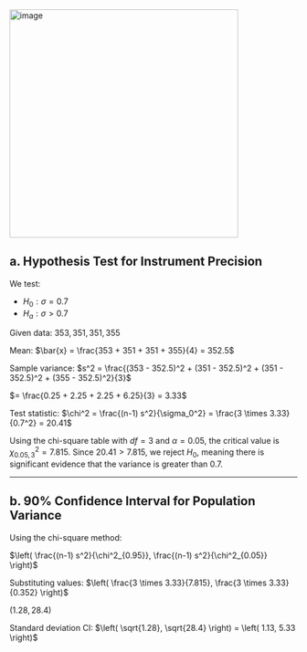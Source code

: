 <img width="400" alt="image" src="https://github.com/user-attachments/assets/a0fa8f23-45f0-4313-b3f3-22cac513e5ee" />

## a. Hypothesis Test for Instrument Precision

We test:

- $H_0: \sigma = 0.7$
- $H_a: \sigma > 0.7$

Given data: $353, 351, 351, 355$

Mean:
$\bar{x} = \frac{353 + 351 + 351 + 355}{4} = 352.5$

Sample variance:
$s^2 = \frac{(353 - 352.5)^2 + (351 - 352.5)^2 + (351 - 352.5)^2 + (355 - 352.5)^2}{3}$

$= \frac{0.25 + 2.25 + 2.25 + 6.25}{3} = 3.33$

Test statistic:
$\chi^2 = \frac{(n-1) s^2}{\sigma_0^2} = \frac{3 \times 3.33}{0.7^2} = 20.41$

Using the chi-square table with $df = 3$ and $\alpha = 0.05$, the critical value is $\chi^2_{0.05,3} = 7.815$. Since $20.41 > 7.815$, we reject $H_0$, meaning there is significant evidence that the variance is greater than 0.7.

---

## b. 90% Confidence Interval for Population Variance

Using the chi-square method:

$\left( \frac{(n-1) s^2}{\chi^2_{0.95}}, \frac{(n-1) s^2}{\chi^2_{0.05}} \right)$

Substituting values:
$\left( \frac{3 \times 3.33}{7.815}, \frac{3 \times 3.33}{0.352} \right)$

$\left( 1.28, 28.4 \right)$

Standard deviation CI:
$\left( \sqrt{1.28}, \sqrt{28.4} \right) = \left( 1.13, 5.33 \right)$
